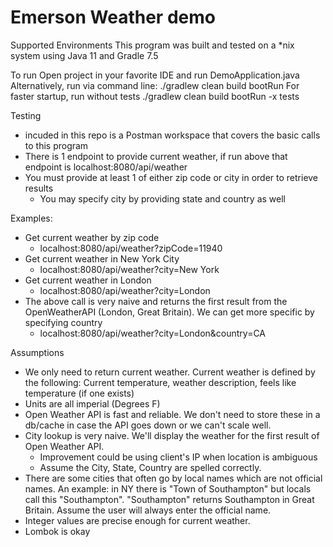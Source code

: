 # Emerson Weather demo

Supported Environments
  This program was built and tested on a *nix system using Java 11 and Gradle 7.5
  
To run
  Open project in your favorite IDE and run DemoApplication.java
  Alternatively, run via command line:
    ./gradlew clean build bootRun
  For faster startup, run without tests
    ./gradlew clean build bootRun -x tests
    
Testing
  - incuded in this repo is a Postman workspace that covers the basic calls to this program
  - There is 1 endpoint to provide current weather, if run above that endpoint is
      localhost:8080/api/weather
  - You must provide at least 1 of either zip code or city in order to retrieve results
    - You may specify city by providing state and country as well
    
Examples:
  - Get current weather by zip code
    - localhost:8080/api/weather?zipCode=11940
  - Get current weather in New York City
    - localhost:8080/api/weather?city=New York
  - Get current weather in London
    - localhost:8080/api/weather?city=London
  - The above call is very naive and returns the first result from the OpenWeatherAPI (London, Great Britain). We can get more specific by specifying country
    - localhost:8080/api/weather?city=London&country=CA

    
Assumptions
  - We only need to return current weather. Current weather is defined by the following: Current temperature, weather description, feels like temperature (if one exists)
  - Units are all imperial (Degrees F)
  - Open Weather API is fast and reliable. We don't need to store these in a db/cache in case the API goes down or we can't scale well.
  - City lookup is very naive. We'll display the weather for the first result of Open Weather API. 
    - Improvement could be using client's IP when location is ambiguous
    - Assume the City, State, Country are spelled correctly.
  - There are some cities that often go by local names which are not official names. An example: in NY there is "Town of Southampton" but locals call
    this "Southampton". "Southampton" returns Southampton in Great Britain. Assume the user will always enter the official name.
  - Integer values are precise enough for current weather.
  - Lombok is okay
